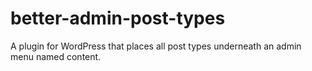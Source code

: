 # better-admin-post-types
A plugin for WordPress that places all post types underneath an admin menu named content.
